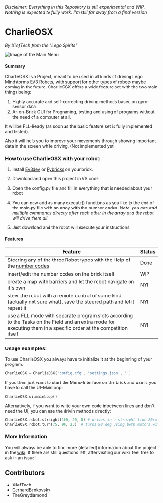*Disclaimer: Everything in this Repository is still experimental and WIP. Nothing is expected to fully work.
I'm still far away from a final version.*

# CharlieOSX
*By XilefTech from the "Lego Spirits"*

![Image of the Main Menu](https://i.pinimg.com/474x/38/bf/b9/38bfb9bd54bc9f610f0fcf08225d95ac.jpg)

#### Summary
CharlieOSX is a Project, meant to be used in all kinds of driving Lego Mindstorms EV3 Robots, with support for other types of robots maybe coming in the future.
CharlieOSX offers a wide feature set with the two main things being:
1. Highly accurate and self-correcting driving methods based on gyro-sensor data
2. An on-Brick GUI for Programing, testing and using of programs without the need of a computer at all.

It will be FLL-Ready (as soon as the basic feature set is fully implemented and tested).

Also it will help you to improve your movements through showing important data in the screen while driving. (Not implemented yet)

### How to use CharlieOSX with your robot:
1. Install [Ev3dev](ev3dev.org/docs/getting-started) or [Pybricks](https://docs.pybricks.com/en/latest/start_ev3.html) on your brick.

2. Download and open this project in VS code
3. Open the config.py file and fill in everything that is needed about your robot
4. You can now add as many execute() functions as you like to the end of the main.py file with an array with the number codes. *Note: you can add multiple commands directly after each other in the array and the robot will drive them all*
5. Just download and the robot will execute your instructions

#### Features
|Feature       | Status     |
|-------|----------|
| Steering any of the three Robot types with the Help of the [number codes](https://docs.google.com/spreadsheets/d/1DmdYeWCkykAH5O6e8qv4fGR5aR4e66AjW1zxPTqASJo/edit?usp=sharing) | Done |
| insert/edit the number codes on the brick itself | WIP |
| create a map with barriers and let the robot navigate on it's own   | NYI |
| steer the robot with a remote control of some kind (actually not sure what), save the steered path and let it repeat it   | NYI |
| use a FLL mode with separate program slots according to the Tasks on the Field and an extra mode for executing them in a specific order at the competition itself   | NYI |


### Usage examples:
To use CharlieOSX you always have to initialize it at the beginning of your program:
```Python
CharlieOSX = CharlieOSX('config.cfg', 'settings.json', '')
```
If you then just want to start the Menu-Interface on the brick and use it, you have to call the UI-Mainloop:
```Python
CharlieOSX.ui.mainLoop()
```
Alternatively, if you want to write your own code inbetween lines and don't need the UI, you can use the drivin methods directly:
```Python
CharlieOSX.robot.straight(100, 20, 0) # drives in a straight line 20cm with 100% speed
CharlieOSX.robot.turn(75, 90, 23)  # turns 90 deg using both motors with 75% speed
```

### More Information
You will always be able to find more (detailed) information about the project in the [wiki](https://github.com/XilefTech/CharlieOSX/wiki).
If there are still questions left, after visiting our wiki, feel free to ask in an issue!

## Contributors
- XilefTech
- GerhardBenkovsky
- TheGreydiamond
